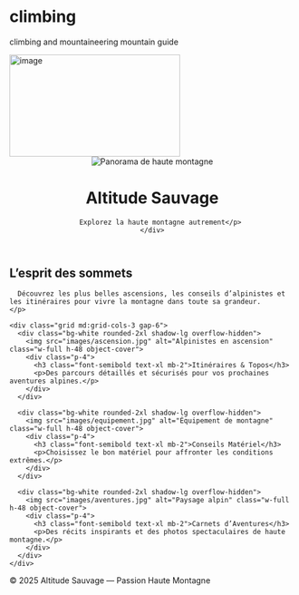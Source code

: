 # climbing
climbing and mountaineering mountain guide



<img width="301" height="180" alt="image" src="https://github.com/user-attachments/assets/0f6d2a99-66de-44fe-b70a-29775344c671" />
<!DOCTYPE html>
<html lang="fr">
<head>
  <meta charset="UTF-8">
  <meta name="viewport" content="width=device-width, initial-scale=1.0">


  
  <title>Altitude Sauvage - Haute Montagne</title>
  
  
  
  <link href="https://cdn.jsdelivr.net/npm/tailwindcss@3.3.2/dist/tailwind.min.css" rel="stylesheet">
</head>
<body class="bg-gray-100 text-gray-800">
  <header class="relative">
    <img src="images/montagne-header.jpg" alt="Panorama de haute montagne" class="w-full h-[70vh] object-cover brightness-75">
    <div class="absolute inset-0 flex flex-col items-center justify-center text-white text-center">
      <h1 class="text-5xl font-bold drop-shadow-lg">Altitude Sauvage</h1>
      <p class="text-xl mt-4">
        
        
        
        Explorez la haute montagne autrement</p>
    </div>
  </header>


  

  <section class="max-w-5xl mx-auto py-12 px-4">
    <h2 class="text-3xl font-bold mb-6 text-center">L’esprit des sommets</h2>
    <p class="text-lg text-gray-700 mb-8 text-center">
      
      Découvrez les plus belles ascensions, les conseils d’alpinistes et les itinéraires pour vivre la montagne dans toute sa grandeur.
    </p>

    <div class="grid md:grid-cols-3 gap-6">
      <div class="bg-white rounded-2xl shadow-lg overflow-hidden">
        <img src="images/ascension.jpg" alt="Alpinistes en ascension" class="w-full h-48 object-cover">
        <div class="p-4">
          <h3 class="font-semibold text-xl mb-2">Itinéraires & Topos</h3>
          <p>Des parcours détaillés et sécurisés pour vos prochaines aventures alpines.</p>
        </div>
      </div>

      <div class="bg-white rounded-2xl shadow-lg overflow-hidden">
        <img src="images/equipement.jpg" alt="Équipement de montagne" class="w-full h-48 object-cover">
        <div class="p-4">
          <h3 class="font-semibold text-xl mb-2">Conseils Matériel</h3>
          <p>Choisissez le bon matériel pour affronter les conditions extrêmes.</p>
        </div>
      </div>

      <div class="bg-white rounded-2xl shadow-lg overflow-hidden">
        <img src="images/aventures.jpg" alt="Paysage alpin" class="w-full h-48 object-cover">
        <div class="p-4">
          <h3 class="font-semibold text-xl mb-2">Carnets d’Aventures</h3>
          <p>Des récits inspirants et des photos spectaculaires de haute montagne.</p>
        </div>
      </div>
    </div>
  </section>

  <footer class="bg-gray-900 text-gray-300 py-6 text-center">
    © 2025 Altitude Sauvage — Passion Haute Montagne
  </footer>
</body>
</html>

